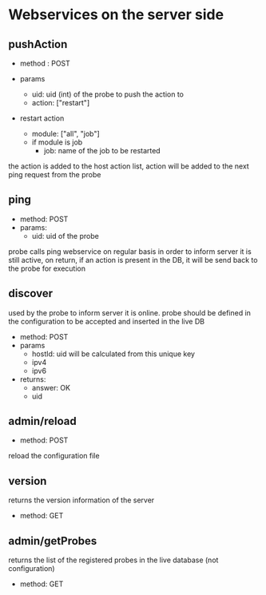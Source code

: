 # Webservices on the server side

## pushAction

* method : POST
* params
  * uid: uid (int) of the probe to push the action to
  * action: ["restart"]

* restart action
  * module: ["all", "job"]
  * if module is job
    * job: name of the job to be restarted

the action is added to the host action list, action will be added to
the next ping request from the probe

## ping

* method: POST
* params:
  * uid: uid of the probe

probe calls ping webservice on regular basis in order to inform server
it is still active, on return, if an action is present in the DB, it
will be send back to the probe for execution


## discover

used by the probe to inform server it is online. probe should be
defined in the configuration to be accepted and inserted in the live
DB
* method: POST
* params
  * hostId: uid will be calculated from this unique key
  * ipv4
  * ipv6
* returns:
  * answer: OK
  * uid

## admin/reload

* method: POST

reload the configuration file

## version

returns the version information of the server

* method: GET

## admin/getProbes

returns the list of the registered probes in the live database (not configuration)

* method: GET